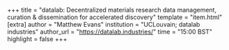 +++
title = "datalab: Decentralized materials research data management, curation & dissemination for accelerated discovery"
template = "item.html"
[extra]
author = "Matthew Evans"
institution = "UCLouvain; datalab industries"
author_url = "https://datalab.industries/"
time = "15:00 BST"
highlight = false
+++

